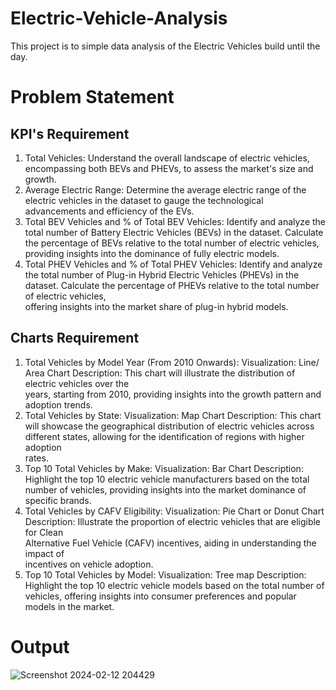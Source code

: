 # Electric-Vehicle-Analysis
This project is to simple data analysis of the Electric Vehicles build until the day.
# Problem Statement
## KPI's Requirement
1. Total Vehicles:
     Understand the overall landscape of electric vehicles, encompassing both BEVs and PHEVs, 
     to assess the market's size and growth.
2. Average Electric Range:
     Determine the average electric range of the electric vehicles in the dataset to gauge the 
     technological advancements and efficiency of the EVs.
3. Total BEV Vehicles and % of Total BEV Vehicles:
     Identify and analyze the total number of Battery Electric Vehicles (BEVs) in the dataset.
     Calculate the percentage of BEVs relative to the total number of electric vehicles, 
     providing insights into the dominance of fully electric models.
4. Total PHEV Vehicles and % of Total PHEV Vehicles:
     Identify and analyze the total number of Plug-in Hybrid Electric Vehicles (PHEVs) in the   
     dataset.
     Calculate the percentage of PHEVs relative to the total number of electric vehicles,       
     offering insights into the market share of plug-in hybrid models.

## Charts Requirement
1. Total Vehicles by Model Year (From 2010 Onwards):
     Visualization: Line/ Area Chart
     Description: This chart will illustrate the distribution of electric vehicles over the   
     years, starting from 2010, providing insights into the growth pattern and adoption trends.
2. Total Vehicles by State:
     Visualization: Map Chart 
     Description: This chart will showcase the geographical distribution of electric vehicles 
     across different states, allowing for the identification of regions with higher adoption   
     rates.
3. Top 10 Total Vehicles by Make:
     Visualization: Bar Chart 
     Description: Highlight the top 10 electric vehicle manufacturers based on the total number      of vehicles, providing insights into the market dominance of specific brands.
4. Total Vehicles by CAFV Eligibility:
     Visualization: Pie Chart or Donut Chart
     Description: Illustrate the proportion of electric vehicles that are eligible for Clean   
     Alternative Fuel Vehicle (CAFV) incentives, aiding in understanding the impact of   
     incentives on vehicle adoption.
5. Top 10 Total Vehicles by Model:
     Visualization: Tree map
     Description: Highlight the top 10 electric vehicle models based on the total number of   
     vehicles, offering insights into consumer preferences and popular models in the market.
# Output
![Screenshot 2024-02-12 204429](https://github.com/sanket1719/Electric-Vehicle-Analysis/assets/87166776/a3d6efa9-1755-4c26-a867-1c16e6b7bccf)

